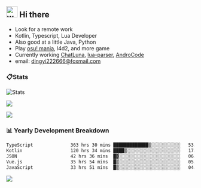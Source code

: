 ## <img alt="wave" src="https://raw.githubusercontent.com/MartinHeinz/MartinHeinz/master/wave.gif" width="30px"> Hi there

- Look for a remote work
- Kotlin, Typescript, Lua Developer
- Also good at a little Java, Python
- Play [osu! mania](https://osu.ppy.sh/users/29808669), l4d2, and more game
- Currently working [ChatLuna](https://github.com/ChatLunaLab), [lua-parser](https://github.com/dingyi222666/lua-parser), [AndroCode](https://github.com/dingyi222666/AndroCode)
- email: [dingyi222666@foxmail.com](mailto:dingyi222666@foxmail.com)

### 📋Stats

![Stats](https://github-readme-stats.vercel.app/api?username=dingyi222666&show_icons=true&icon_color=47A69E&title_color=47A69E&count_private=true)    

![](http://github-profile-summary-cards.vercel.app/api/cards/most-commit-language?username=dingyi222666&theme=nord_dark)

![](http://github-profile-summary-cards.vercel.app/api/cards/productive-time?username=dingyi222666&theme=nord_dark&utcOffset=8)

### 📊 Yearly Development Breakdown

<!--START_SECTION:waka-->

```txt
TypeScript              363 hrs 30 mins █████████████▒░░░░░░░░░░░   53.21 %
Kotlin                  120 hrs 34 mins ████▒░░░░░░░░░░░░░░░░░░░░   17.65 %
JSON                    42 hrs 36 mins  █▓░░░░░░░░░░░░░░░░░░░░░░░   06.24 %
Vue.js                  35 hrs 54 mins  █▒░░░░░░░░░░░░░░░░░░░░░░░   05.26 %
JavaScript              33 hrs 51 mins  █▒░░░░░░░░░░░░░░░░░░░░░░░   04.95 %
```

<!--END_SECTION:waka-->

![](https://komarev.com/ghpvc/?username=dingyi222666)
